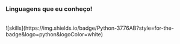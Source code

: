 ### Linguagens que eu conheço!
<br>
![skills](https://img.shields.io/badge/Python-3776AB?style=for-the-badge&logo=python&logoColor=white)
